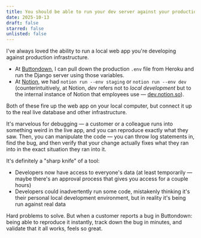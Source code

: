 ```yaml
---
title: You should be able to run your dev server against your production database
date: 2025-10-13
draft: false
starred: false
unlisted: false
---
```

I've always loved the ability to run a local web app you're developing against production infrastructure.

- At [Buttondown](https://buttondown.com), I can pull down the production `.env` file from Heroku and run the Django server using those variables.
- At [Notion](https://notion.com/product), we had `notion run --env staging` or `notion run --env dev` (counterintuitively, at Notion, *dev* refers not to *local development* but to the internal instance of Notion that employees use — [dev.notion.so](https//dev.notion.so)).

Both of these fire up the web app on your local computer, but connect it up to the real live database and other infrastructure.

It's marvelous for debugging — a customer or a colleague runs into something weird in the live app, and you can reproduce exactly what they saw. Then, you can manipulate the code — you can throw log statements in, find the bug, and then verify that your change actually fixes what they ran into in the exact situation they ran into it.

It's definitely a "sharp knife" of a tool:

- Developers now have access to everyone's data (at least temporarily — maybe there's an approval process that gives you access for a couple hours)
- Developers could inadvertently run some code, mistakenly thinking it's their personal local development environment, but in reality it's being run against real data

Hard problems to solve. But when a customer reports a bug in Buttondown: being able to reproduce it instantly, track down the bug in minutes, and validate that it all works, feels so great.
